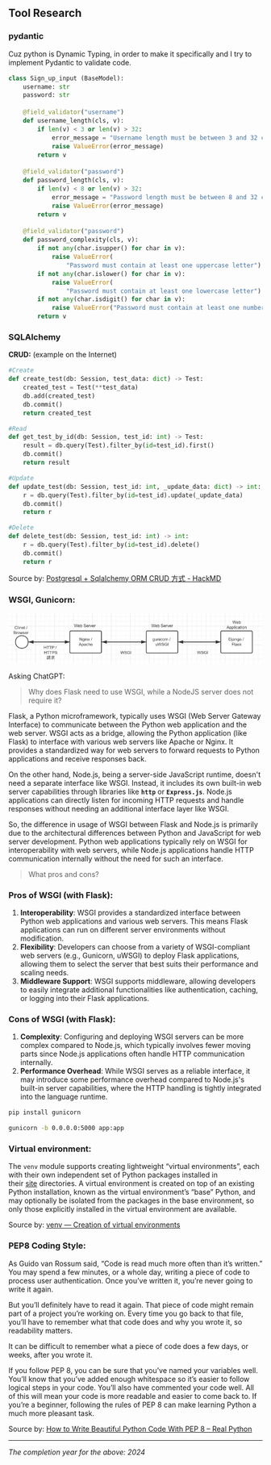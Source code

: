 ## Tool Research

### pydantic

Cuz python is Dynamic Typing, in order to make it specifically and I try to implement Pydantic to validate code.

```python
class Sign_up_input (BaseModel):
    username: str
    password: str

    @field_validator("username")
    def username_length(cls, v):
        if len(v) < 3 or len(v) > 32:
            error_message = "Username length must be between 3 and 32 characters"
            raise ValueError(error_message)
        return v

    @field_validator("password")
    def password_length(cls, v):
        if len(v) < 8 or len(v) > 32:
            error_message = "Password length must be between 8 and 32 characters"
            raise ValueError(error_message)
        return v

    @field_validator("password")
    def password_complexity(cls, v):
        if not any(char.isupper() for char in v):
            raise ValueError(
                "Password must contain at least one uppercase letter")
        if not any(char.islower() for char in v):
            raise ValueError(
                "Password must contain at least one lowercase letter")
        if not any(char.isdigit() for char in v):
            raise ValueError("Password must contain at least one number")
        return v
```

### SQLAlchemy

**CRUD:** (example on the Internet)

```python
#Create
def create_test(db: Session, test_data: dict) -> Test:
    created_test = Test(**test_data)
    db.add(created_test)
    db.commit()
    return created_test
```

```python
#Read
def get_test_by_id(db: Session, test_id: int) -> Test:
    result = db.query(Test).filter_by(id=test_id).first()
    db.commit()
    return result
```

```python
#Update
def update_test(db: Session, test_id: int, _update_data: dict) -> int:
    r = db.query(Test).filter_by(id=test_id).update(_update_data)
    db.commit()
    return r
```

```python
#Delete
def delete_test(db: Session, test_id: int) -> int:
    r = db.query(Test).filter_by(id=test_id).delete()
    db.commit()
    return r
```

Source by:
[Postgresql + Sqlalchemy ORM CRUD 方式 - HackMD](https://hackmd.io/@UTRxSLfpRa6ds1oeI2U7Lw/s9891326)

### WSGI, Gunicorn:

![WSGI](https://github.com/marvelshan/HTTP-APIs/blob/develop/assets/WSGI.png)

Asking ChatGPT:

> Why does Flask need to use WSGI, while a NodeJS server does not require it?

Flask, a Python microframework, typically uses WSGI (Web Server Gateway Interface) to communicate between the Python web application and the web server. WSGI acts as a bridge, allowing the Python application (like Flask) to interface with various web servers like Apache or Nginx. It provides a standardized way for web servers to forward requests to Python applications and receive responses back.

On the other hand, Node.js, being a server-side JavaScript runtime, doesn't need a separate interface like WSGI. Instead, it includes its own built-in web server capabilities through libraries like **`http`** or **`Express.js`**. Node.js applications can directly listen for incoming HTTP requests and handle responses without needing an additional interface layer like WSGI.

So, the difference in usage of WSGI between Flask and Node.js is primarily due to the architectural differences between Python and JavaScript for web server development. Python web applications typically rely on WSGI for interoperability with web servers, while Node.js applications handle HTTP communication internally without the need for such an interface.

> What pros and cons?

### **Pros of WSGI (with Flask):**

1. **Interoperability**: WSGI provides a standardized interface between Python web applications and various web servers. This means Flask applications can run on different server environments without modification.
2. **Flexibility**: Developers can choose from a variety of WSGI-compliant web servers (e.g., Gunicorn, uWSGI) to deploy Flask applications, allowing them to select the server that best suits their performance and scaling needs.
3. **Middleware Support**: WSGI supports middleware, allowing developers to easily integrate additional functionalities like authentication, caching, or logging into their Flask applications.

### **Cons of WSGI (with Flask):**

1. **Complexity**: Configuring and deploying WSGI servers can be more complex compared to Node.js, which typically involves fewer moving parts since Node.js applications often handle HTTP communication internally.
2. **Performance Overhead**: While WSGI serves as a reliable interface, it may introduce some performance overhead compared to Node.js's built-in server capabilities, where the HTTP handling is tightly integrated into the language runtime.

```bash
pip install gunicorn
```

```bash
gunicorn -b 0.0.0.0:5000 app:app
```

### Virtual environment:

The `venv` module supports creating lightweight “virtual environments”, each with their own independent set of Python packages installed in their [site](https://docs.python.org/3/library/site.html#module-site) directories. A virtual environment is created on top of an existing Python installation, known as the virtual environment’s “base” Python, and may optionally be isolated from the packages in the base environment, so only those explicitly installed in the virtual environment are available.

Source by:
[venv — Creation of virtual environments](https://docs.python.org/3/library/venv.html)

### PEP8 Coding Style:

As Guido van Rossum said, “Code is read much more often than it’s written.” You may spend a few minutes, or a whole day, writing a piece of code to process user authentication. Once you’ve written it, you’re never going to write it again.

But you’ll definitely have to read it again. That piece of code might remain part of a project you’re working on. Every time you go back to that file, you’ll have to remember what that code does and why you wrote it, so readability matters.

It can be difficult to remember what a piece of code does a few days, or weeks, after you wrote it.

If you follow PEP 8, you can be sure that you’ve named your variables well. You’ll know that you’ve added enough whitespace so it’s easier to follow logical steps in your code. You’ll also have commented your code well. All of this will mean your code is more readable and easier to come back to. If you’re a beginner, following the rules of PEP 8 can make learning Python a much more pleasant task.

Source by:
[How to Write Beautiful Python Code With PEP 8 – Real Python](https://realpython.com/python-pep8/)

---

_The completion year for the above: 2024_
